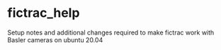 # fictrac_help
Setup notes and additional changes required to make fictrac work with Basler cameras on ubuntu 20.04
